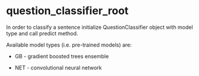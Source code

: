 # question_classifier_root

In order to classify a sentence initialize QuestionClassifier object with model type and call predict method. 

Available model types (i.e. pre-trained models) are:

- GB - gradient boosted trees ensemble

- NET - convolutional neural network
    
